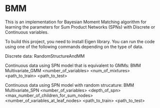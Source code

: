 # BMM
This is an implementation for Bayesian Moment Matching algorithm for learning the parameters for Sum Product Networks (SPNs) with Discrete or Continuous variables.

To build this project, you need to install Eigen library. You can run the code using one of the following commands depending on the type of data.

Discrete data:
RandomStructureAndMM <number of variables> <depth of spn> <max number of children per sum node> <train data> <test data>

Continuous data using SPN model that is equivalent to GMMs:
BMM Multivariate_GMM <number_of_variables> <num_of_mixtures> <path_to_train> <path_to_test>

Continuous data using SPN model with random strucature:
BMM Multivariate_SPN <number_of_variables> <depth_of_spn> <max_number_of_children_for_sum_nodes> <number_of_variables_at_leaf_nodes> <path_to_train> <path_to_test>
